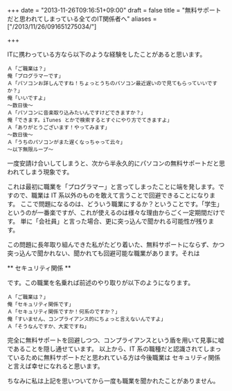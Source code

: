 +++
date = "2013-11-26T09:16:51+09:00"
draft = false
title = "無料サポートだと思われてしまっている全てのIT関係者へ"
aliases = ["/2013/11/26/091651275034/"]

+++

ITに携わっている方なら以下のような経験をしたことがあると思います。

```
Ａ「ご職業は？」
俺「プログラマーです」
Ａ「パソコンお詳しんですね！ちょっとうちのパソコン最近遅いので見てもらっていいですか？」
俺「いいですよ」
〜数日後〜
Ａ「パソコンに音楽取り込みたいんですけどできますか？」
俺「できます。iTunes とかで検索するとすぐにやり方でてきますよ」
Ａ「ありがとうございます！やってみます」
〜数日後〜
Ａ「うちのパソコンがまた遅くなっちゃって云々」
〜以下無限ループ〜
```

一度安請け合いしてしまうと、次から半永久的にパソコンの無料サポートだと思われてしまう現象です。

これは最初に職業を「プログラマー」と言ってしまったことに端を発します。ですので、職業は IT 系以外のものを敢えて言うことで回避できることになります。
ここで問題になるのは、どういう職業にするか？ということです。「学生」というのが一番楽ですが、これが使えるのは様々な理由からごく一定期間だけです。
単に「会社員」と言った場合、更に突っ込んで聞かれる可能性が残ります。

この問題に長年取り組んできた私がたどり着いた、無料サポートにならず、かつ突っ込んで聞かれない、聞かれても回避可能な職業があります。それは

** セキュリティ関係 **

です。この職業を名乗れば前述のやり取りが以下のようになります。

```
Ａ「ご職業は？」
俺「セキュリティ関係です」
Ａ「セキュリティ関係ですか！何系のですか？」
俺「すいません、コンプライアンス的にちょっと言えないんですよ」
Ａ「そうなんですか、大変ですね」
```

完全に無料サポートを回避しつつ、コンプライアンスという盾を用いて見事に嘘であることを隠し通せています。
以上から、IT 系の職種だと認識されてしまっているために無料サポートだと思われている方は今後職業は セキュリティ関係 と言えば幸せになれると思います。

ちなみに私は上記を思いついてから一度も職業を聞かれたことがありません。
